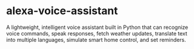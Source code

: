 # alexa-voice-assistant
A lightweight, intelligent voice assistant built in Python that can recognize voice commands, speak responses, fetch weather updates, translate text into multiple languages, simulate smart home control, and set reminders.
